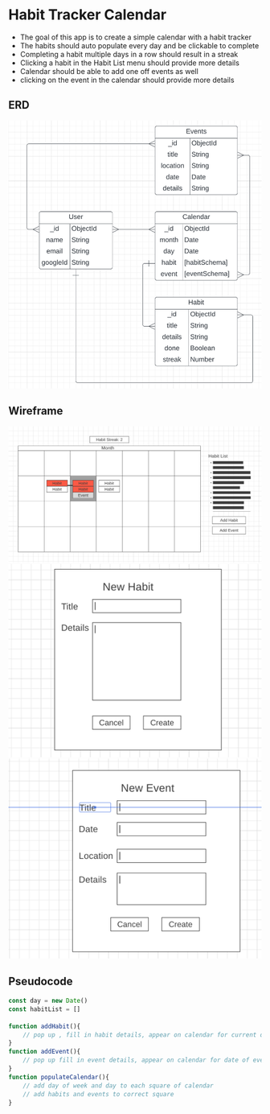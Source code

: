 # Habit Tracker Calendar
- The goal of this app is to create a simple calendar with a habit tracker
- The habits should auto populate every day and be clickable to complete
- Completing a habit multiple days in a row should result in a streak
- Clicking a habit in the Habit List menu should provide more details
- Calendar should be able to add one off events as well
- clicking on the event in the calendar should provide more details
## ERD
![habitCalendarERD](/public/images/habitCalendarERD.png)
## Wireframe
![HabitWireFrame](/public/images/fullWireframe.png)
![newHabitFrame](/public/images/newHabit.png)
![newEventFrame](/public/images/newEvent.png)
## Pseudocode 
```js
const day = new Date()
const habitList = []

function addHabit(){
    // pop up , fill in habit details, appear on calendar for current day
}
function addEvent(){
    // pop up fill in event details, appear on calendar for date of event
}
function populateCalendar(){
    // add day of week and day to each square of calendar
    // add habits and events to correct square
}

```